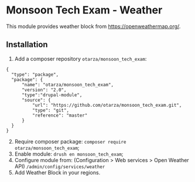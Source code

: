 # Monsoon Tech Exam - Weather
This module provides weather block from https://openweathermap.org/.

## Installation
1. Add a composer repository `otarza/monsoon_tech_exam`:
```
{
  "type": "package",
  "package": {
      "name": "otarza/monsoon_tech_exam",
      "version": "2.0",
      "type":"drupal-module",
      "source": {
          "url": "https://github.com/otarza/monsoon_tech_exam.git",
          "type": "git",
          "reference": "master"
      }
  }
}
```
2. Require composer package: `composer require otarza/monsoon_tech_exam`;
3. Enable module: `drush en monsoon_tech_exam`;
4. Configure module from: (Configuration > Web services > Open Weather API) `/admin/config/services/weather`
5. Add Weather Block in your regions.
